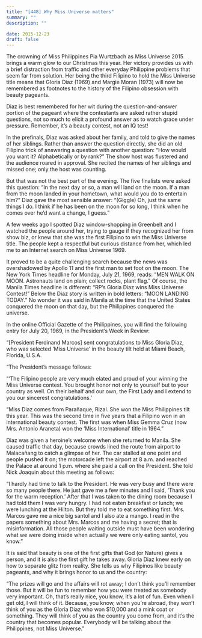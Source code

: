 ```yaml
---
title: "[448] Why Miss Universe matters"
summary: ""
description: ""

date: 2015-12-23
draft: false
---
```


The crowning of Miss Philippines Pia Wurtzbach as Miss Universe 2015 brings a warm glow to our Christmas this year. Her victory provides us with a brief distraction from traffic and other everyday Philippine problems that seem far from solution. Her being the third Filipino to hold the Miss Universe title means that Gloria Diaz (1969) and Margie Moran (1973) will now be remembered as footnotes to the history of the Filipino obsession with beauty pageants.

Diaz is best remembered for her wit during the question-and-answer portion of the pageant where the contestants are asked rather stupid questions, not so much to elicit a profound answer as to watch grace under pressure. Remember, it’s a beauty contest, not an IQ test!

In the prefinals, Diaz was asked about her family, and told to give the names of her siblings. Rather than answer the question directly, she did an old Filipino trick of answering a question with another question: “How would you want it? Alphabetically or by rank?” The show host was flustered and the audience roared in approval. She recited the names of her siblings and missed one; only the host was counting.

But that was not the best part of the evening. The five finalists were asked this question: “In the next day or so, a man will land on the moon. If a man from the moon landed in your hometown, what would you do to entertain him?” Diaz gave the most sensible answer: “(Giggle) Oh, just the same things I do. I think if he has been on the moon for so long, I think when he comes over he’d want a change, I guess.”

A few weeks ago I spotted Diaz window-shopping in Greenbelt and I watched the people around her, trying to gauge if they recognized her from show biz, or knew that she was the first Filipino to win the Miss Universe title. The people kept a respectful but curious distance from her, which led me to an Internet search on Miss Universe 1969.

It proved to be a quite challenging search because the news was overshadowed by Apollo 11 and the first man to set foot on the moon. The New York Times headline for Monday, July 21, 1969, reads: “MEN WALK ON MOON. Astronauts land on plain; collect rocks, plant flag.” Of course, the Manila Times headline is different: “RP’s Gloria Diaz wins Miss Universe Contest!” Below the Diaz story is written in bold letters: “MOON LANDING TODAY.” No wonder it was said in Manila at the time that the United States conquered the moon on that day, but the Philippines conquered the universe.

In the online Official Gazette of the Philippines, you will find the following entry for July 20, 1969, in the President’s Week in Review:

“[President Ferdinand Marcos] sent congratulations to Miss Gloria Diaz, who was selected ‘Miss Universe’ in the beauty tilt held at Miami Beach, Florida, U.S.A.

“The President’s message follows:

“‘The Filipino people are very much elated and proud of your winning the Miss Universe contest. You brought honor not only to yourself but to your country as well. On their behalf and our own, the First Lady and I extend to you our sincerest congratulations.’

“Miss Diaz comes from Parañaque, Rizal. She won the Miss Philippines tilt this year. This was the second time in five years that a Filipino won in an international beauty contest. The first was when Miss Gemma Cruz (now Mrs. Antonio Araneta) won the ‘Miss International’ title in 1964.”

Diaz was given a heroine’s welcome when she returned to Manila. She caused traffic that day, because crowds lined the route from airport to Malacañang to catch a glimpse of her. The car stalled at one point and people pushed it on; the motorcade left the airport at 8 a.m. and reached the Palace at around 1 p.m. where she paid a call on the President. She told Nick Joaquin about this meeting as follows:

“I hardly had time to talk to the President. He was very busy and there were so many people there. He just gave me a few minutes and I said, ‘Thank you for the warm reception.’ After that I was taken to the dining room because I had told them I was very hungry. I had not eaten breakfast or lunch; we were lunching at the Hilton. But they told me to eat something first. Mrs. Marcos gave me a nice big santol and I also ate a mango. I read in the papers something about Mrs. Marcos and me having a secret; that is misinformation. All those people waiting outside must have been wondering what we were doing inside when actually we were only eating santol, you know.”

It is said that beauty is one of the first gifts that God (or Nature) gives a person, and it is also the first gift he takes away. Gloria Diaz knew early on how to separate glitz from reality. She tells us why Filipinos like beauty pageants, and why it brings honor to us and the country:

“The prizes will go and the affairs will rot away; I don’t think you’ll remember those. But it will be fun to remember how you were treated as somebody very important. Oh, that’s really nice, you know, it’s a lot of fun. Even when I get old, I will think of it. Because, you know, when you’re abroad, they won’t think of you as the Gloria Diaz who won $10,000 and a mink coat or something. They will think of you as the country you come from, and it’s the country that becomes popular. Everybody will be talking about the Philippines, not Miss Universe.”
